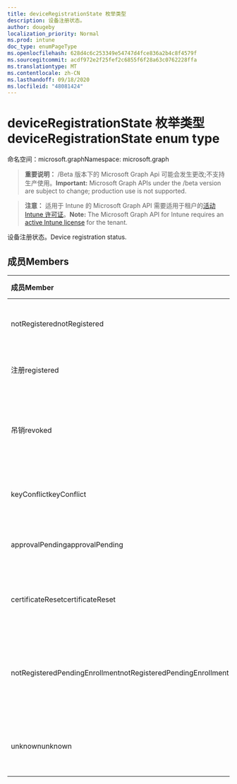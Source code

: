 ```yaml
---
title: deviceRegistrationState 枚举类型
description: 设备注册状态。
author: dougeby
localization_priority: Normal
ms.prod: intune
doc_type: enumPageType
ms.openlocfilehash: 628d4c6c253349e54747d4fce836a2b4c8f4579f
ms.sourcegitcommit: acdf972e2f25fef2c6855f6f28a63c0762228ffa
ms.translationtype: MT
ms.contentlocale: zh-CN
ms.lasthandoff: 09/18/2020
ms.locfileid: "48081424"
---
```

# <a name="deviceregistrationstate-enum-type"></a><span data-ttu-id="17a04-103">deviceRegistrationState 枚举类型</span><span class="sxs-lookup"><span data-stu-id="17a04-103">deviceRegistrationState enum type</span></span>

<span data-ttu-id="17a04-104">命名空间：microsoft.graph</span><span class="sxs-lookup"><span data-stu-id="17a04-104">Namespace: microsoft.graph</span></span>

> <span data-ttu-id="17a04-105">**重要说明：** /Beta 版本下的 Microsoft Graph Api 可能会发生更改;不支持生产使用。</span><span class="sxs-lookup"><span data-stu-id="17a04-105">**Important:** Microsoft Graph APIs under the /beta version are subject to change; production use is not supported.</span></span>

> <span data-ttu-id="17a04-106">**注意：** 适用于 Intune 的 Microsoft Graph API 需要适用于租户的[活动 Intune 许可证](https://go.microsoft.com/fwlink/?linkid=839381)。</span><span class="sxs-lookup"><span data-stu-id="17a04-106">**Note:** The Microsoft Graph API for Intune requires an [active Intune license](https://go.microsoft.com/fwlink/?linkid=839381) for the tenant.</span></span>

<span data-ttu-id="17a04-107">设备注册状态。</span><span class="sxs-lookup"><span data-stu-id="17a04-107">Device registration status.</span></span>

## <a name="members"></a><span data-ttu-id="17a04-108">成员</span><span class="sxs-lookup"><span data-stu-id="17a04-108">Members</span></span>
|<span data-ttu-id="17a04-109">成员</span><span class="sxs-lookup"><span data-stu-id="17a04-109">Member</span></span>|<span data-ttu-id="17a04-110">值</span><span class="sxs-lookup"><span data-stu-id="17a04-110">Value</span></span>|<span data-ttu-id="17a04-111">说明</span><span class="sxs-lookup"><span data-stu-id="17a04-111">Description</span></span>|
|:---|:---|:---|
|<span data-ttu-id="17a04-112">notRegistered</span><span class="sxs-lookup"><span data-stu-id="17a04-112">notRegistered</span></span>|<span data-ttu-id="17a04-113">0</span><span class="sxs-lookup"><span data-stu-id="17a04-113">0</span></span>|<span data-ttu-id="17a04-114">设备未注册。</span><span class="sxs-lookup"><span data-stu-id="17a04-114">The device is not registered.</span></span>|
|<span data-ttu-id="17a04-115">注册</span><span class="sxs-lookup"><span data-stu-id="17a04-115">registered</span></span>|<span data-ttu-id="17a04-116">2 </span><span class="sxs-lookup"><span data-stu-id="17a04-116">2</span></span>|<span data-ttu-id="17a04-117">设备已注册。</span><span class="sxs-lookup"><span data-stu-id="17a04-117">The device is registered.</span></span>|
|<span data-ttu-id="17a04-118">吊销</span><span class="sxs-lookup"><span data-stu-id="17a04-118">revoked</span></span>|<span data-ttu-id="17a04-119">第三章</span><span class="sxs-lookup"><span data-stu-id="17a04-119">3</span></span>|<span data-ttu-id="17a04-120">设备已被阻止、已擦除或已停用。</span><span class="sxs-lookup"><span data-stu-id="17a04-120">The device has been blocked, wiped or retired.</span></span>|
|<span data-ttu-id="17a04-121">keyConflict</span><span class="sxs-lookup"><span data-stu-id="17a04-121">keyConflict</span></span>|<span data-ttu-id="17a04-122">4 </span><span class="sxs-lookup"><span data-stu-id="17a04-122">4</span></span>|<span data-ttu-id="17a04-123">设备有键冲突。</span><span class="sxs-lookup"><span data-stu-id="17a04-123">The device has a key conflict.</span></span>|
|<span data-ttu-id="17a04-124">approvalPending</span><span class="sxs-lookup"><span data-stu-id="17a04-124">approvalPending</span></span>|<span data-ttu-id="17a04-125">5 </span><span class="sxs-lookup"><span data-stu-id="17a04-125">5</span></span>|<span data-ttu-id="17a04-126">设备正在等待审批。</span><span class="sxs-lookup"><span data-stu-id="17a04-126">The device is pending approval.</span></span>|
|<span data-ttu-id="17a04-127">certificateReset</span><span class="sxs-lookup"><span data-stu-id="17a04-127">certificateReset</span></span>|<span data-ttu-id="17a04-128">6 </span><span class="sxs-lookup"><span data-stu-id="17a04-128">6</span></span>|<span data-ttu-id="17a04-129">设备证书已重置。</span><span class="sxs-lookup"><span data-stu-id="17a04-129">The device certificate has been reset.</span></span>|
|<span data-ttu-id="17a04-130">notRegisteredPendingEnrollment</span><span class="sxs-lookup"><span data-stu-id="17a04-130">notRegisteredPendingEnrollment</span></span>|<span data-ttu-id="17a04-131">7 </span><span class="sxs-lookup"><span data-stu-id="17a04-131">7</span></span>|<span data-ttu-id="17a04-132">设备未注册且未完成注册。</span><span class="sxs-lookup"><span data-stu-id="17a04-132">The device is not registered and pending enrollment.</span></span>|
|<span data-ttu-id="17a04-133">unknown</span><span class="sxs-lookup"><span data-stu-id="17a04-133">unknown</span></span>|<span data-ttu-id="17a04-134">8 </span><span class="sxs-lookup"><span data-stu-id="17a04-134">8</span></span>|<span data-ttu-id="17a04-135">设备注册状态未知。</span><span class="sxs-lookup"><span data-stu-id="17a04-135">The device registration status is unknown.</span></span>|







